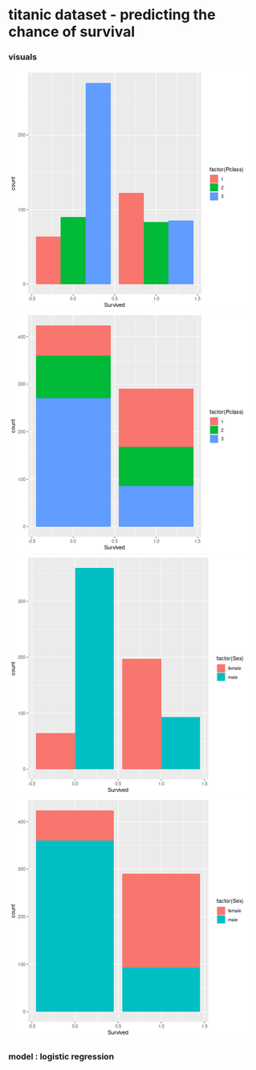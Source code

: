 # titanic dataset - predicting the chance of survival 

### visuals
![survival on the basis of person class](https://github.com/shaurysrivastav27/DATA-ANALYTICS/blob/master/titanic/pclass-diff.png)
![survival on the basis of person class](https://github.com/shaurysrivastav27/DATA-ANALYTICS/blob/master/titanic/pclass.png)
![survival on the basis of sex](https://github.com/shaurysrivastav27/DATA-ANALYTICS/blob/master/titanic/sex-diff.png)
![survival on the basis of sex](https://github.com/shaurysrivastav27/DATA-ANALYTICS/blob/master/titanic/sex.png)

### model : logistic regression

